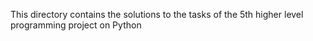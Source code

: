 This directory contains the solutions to the tasks of the 5th higher level programming project on Python
